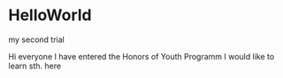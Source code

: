 # HelloWorld
my second trial

Hi everyone
I have entered the Honors of Youth Programm
I would like to learn sth. here
